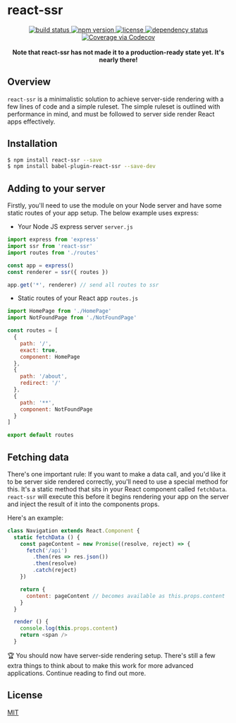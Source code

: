 # react-ssr

<p align="center">
  <a href="https://travis-ci.org/oayres/react-ssr">
    <img src="https://api.travis-ci.org/oayres/react-ssr.svg?branch=master"
         alt="build status">
  </a>
  <a href="https://www.npmjs.com/package/react-ssr">
    <img src="https://img.shields.io/npm/v/react-ssr.svg"
         alt="npm version">
  </a>
  <a href="https://github.com/oayres/react-ssr/blob/master/LICENSE.md">
    <img src="https://img.shields.io/npm/l/react-ssr.svg"
         alt="license">
  </a>
  <a href="https://david-dm.org/oayres/react-ssr">
    <img src="https://david-dm.org/oayres/react-ssr/status.svg"
         alt="dependency status">
  </a>
  <a href="https://codecov.io/github/oayres/react-ssr?branch=master">
    <img src="https://codecov.io/gh/oayres/react-ssr/branch/master/graph/badge.svg" alt="Coverage via Codecov" />
  </a>
  <br><br>
  <b>Note that react-ssr has not made it to a production-ready state yet. It's nearly there!</b>
</p>

## Overview

`react-ssr` is a minimalistic solution to achieve server-side rendering with a few lines of code and a simple ruleset. The simple ruleset is outlined with performance in mind, and must be followed to server side render React apps effectively.

## Installation

```sh
$ npm install react-ssr --save
$ npm install babel-plugin-react-ssr --save-dev
```

## Adding to your server

Firstly, you'll need to use the module on your Node server and have some static routes of your app setup. The below example uses express:

- Your Node JS express server
`server.js`
```js
import express from 'express'
import ssr from 'react-ssr'
import routes from './routes'

const app = express()
const renderer = ssr({ routes })

app.get('*', renderer) // send all routes to ssr
```

- Static routes of your React app
`routes.js`
```js
import HomePage from './HomePage'
import NotFoundPage from './NotFoundPage'

const routes = [
  {
    path: '/',
    exact: true,
    component: HomePage
  },
  {
    path: '/about',
    redirect: '/'
  },
  {
    path: '**',
    component: NotFoundPage
  }
]

export default routes
```

## Fetching data

There's one important rule: If you want to make a data call, and you'd like it to be server side rendered correctly, you'll need to use a special method for this. It's a static method that sits in your React component called `fetchData`. `react-ssr` will execute this before it begins rendering your app on the server and inject the result of it into the components props.

Here's an example:

```js
class Navigation extends React.Component {
  static fetchData () {
    const pageContent = new Promise((resolve, reject) => {
      fetch('/api')
        .then(res => res.json())
        .then(resolve)
        .catch(reject)
    })

    return {
      content: pageContent // becomes available as this.props.content
    }
  }

  render () {
    console.log(this.props.content)
    return <span />
  }
```

🏆 You should now have server-side rendering setup. There's still a few extra things to think about to make this work for more advanced applications. Continue reading to find out more.

## License

[MIT](https://github.com/oayres/react-ssr/blob/master/LICENSE.md)
